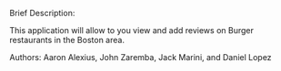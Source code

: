 Brief Description:

This application will allow to you view and add reviews on Burger restaurants in the Boston area. 


Authors: Aaron Alexius, John Zaremba, Jack Marini, and Daniel Lopez

